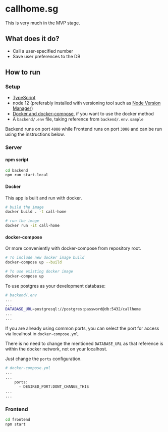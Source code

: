 # callhome.sg

This is very much in the MVP stage.

## What does it do?

- Call a user-specified number
- Save user preferences to the DB

## How to run

### Setup

- [TypeScript](https://www.npmjs.com/package/typescript)
- node 12 (preferably installed with versioning tool such as [Node Version Manager](https://github.com/nvm-sh/nvm))
- [Docker and docker-compose](https://docs.docker.com/get-docker/), if you want to use the docker method
- A `backend/.env` file, taking reference from `backend/.env.sample`

Backend runs on port `4000` while Frontend runs on port `3000` and can be run using the instructions below.

### Server

#### npm script

```bash
cd backend
npm run start-local
```

#### Docker

This app is built and run with docker.

```sh
# build the image
docker build . -t call-home

# run the image
docker run -it call-home
```

#### docker-compose

Or more conveniently with docker-compose from repository root.

```bash
# To include new docker image build
docker-compose up --build

# To use existing docker image
docker-compose up
```

To use postgres as your development database:

```bash
# backend/.env
...
...
DATABASE_URL=postgresql://postgres:password@db:5432/callhome
...
...
```

If you are already using common ports, you can select the port for access via localhost in `docker-compose.yml`.

There is no need to change the mentioned `DATABASE_URL` as that reference is within the docker network, not on your localhost.

Just change the `ports` configuration.

```bash
# docker-compose.yml
...
...
    ports:
      - DESIRED_PORT:DONT_CHANGE_THIS
...
...
```


### Frontend

```bash
cd frontend
npm start
```
